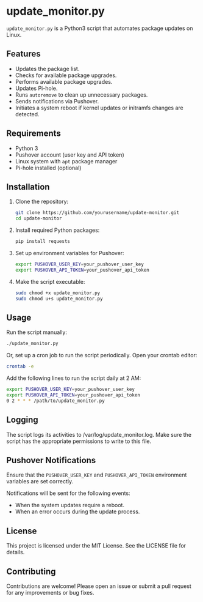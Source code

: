 # update_monitor.py

`update_monitor.py` is a Python3 script that automates package updates on Linux.

## Features

- Updates the package list.
- Checks for available package upgrades.
- Performs available package upgrades.
- Updates Pi-hole.
- Runs `autoremove` to clean up unnecessary packages.
- Sends notifications via Pushover.
- Initiates a system reboot if kernel updates or initramfs changes are detected.

## Requirements

- Python 3
- Pushover account (user key and API token)
- Linux system with `apt` package manager
- Pi-hole installed (optional)

## Installation

1. Clone the repository:
    ```bash
    git clone https://github.com/yourusername/update-monitor.git
    cd update-monitor
    ```

2. Install required Python packages:
    ```bash
    pip install requests
    ```

3. Set up environment variables for Pushover:
    ```bash
    export PUSHOVER_USER_KEY=your_pushover_user_key
    export PUSHOVER_API_TOKEN=your_pushover_api_token
    ```

4. Make the script executable:
    ```bash
    sudo chmod +x update_monitor.py
    sudo chmod u+s update_monitor.py
    ```

## Usage

Run the script manually:
```bash
./update_monitor.py
```

Or, set up a cron job to run the script periodically. Open your crontab editor:
```bash
crontab -e
```

Add the following lines to run the script daily at 2 AM:
```bash
export PUSHOVER_USER_KEY=your_pushover_user_key
export PUSHOVER_API_TOKEN=your_pushover_api_token
0 2 * * * /path/to/update_monitor.py
```
## Logging

The script logs its activities to /var/log/update_monitor.log. Make sure the script has the appropriate permissions to write to this file.

## Pushover Notifications

Ensure that the `PUSHOVER_USER_KEY` and `PUSHOVER_API_TOKEN` environment variables are set correctly.

Notifications will be sent for the following events:
- When the system updates require a reboot.
- When an error occurs during the update process.

## License

This project is licensed under the MIT License. See the LICENSE file for details.

## Contributing

Contributions are welcome! Please open an issue or submit a pull request for any improvements or bug fixes.
